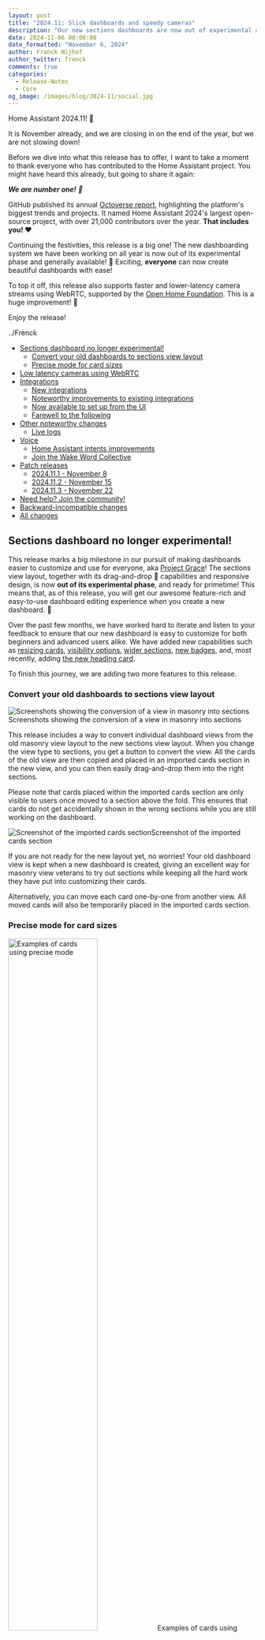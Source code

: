 ```yaml
---
layout: post
title: "2024.11: Slick dashboards and speedy cameras"
description: "Our new sections dashboards are now out of experimental and have become the default, low-latency camera streams using WebRTC, live streaming logs, Home Assistant Voice updates, and much more!"
date: 2024-11-06 00:00:00
date_formatted: "November 6, 2024"
author: Franck Nijhof
author_twitter: frenck
comments: true
categories:
  - Release-Notes
  - Core
og_image: /images/blog/2024-11/social.jpg
---
```


<lite-youtube videoid="rmV4ijEaRtI" videotitle="Home Assistant 2024.11 Release Party"></lite-youtube>

Home Assistant 2024.11! 🎉

It is November already, and we are closing in on the end of the year, but we are
not slowing down!

Before we dive into what this release has to offer, I want to take a moment to
thank everyone who has contributed to the Home Assistant project. You might
have heard this already, but going to share it again:

_**We are number one!** 🥇_

GitHub published its annual [Octoverse report], highlighting the platform's
biggest trends and projects. It named Home Assistant 2024's largest open-source
project, with over 21,000 contributors over the year. **That includes you! ❤️**

Continuing the festivities, this release is a big one! The new dashboarding
system we have been working on all year is now out of its experimental phase
and generally available! 🥳 Exciting, **everyone** can now create beautiful
dashboards with ease!

To top it off, this release also supports faster and lower-latency camera
streams using WebRTC, supported by the [Open Home Foundation].
This is a huge improvement! 🎉

Enjoy the release!

../Frenck

[Open Home Foundation]: https://www.openhomefoundation.org/
[Octoverse report]: https://github.blog/news-insights/octoverse/octoverse-2024/

<!--more-->

- [Sections dashboard no longer experimental!](#sections-dashboard-no-longer-experimental)
  - [Convert your old dashboards to sections view layout](#convert-your-old-dashboards-to-sections-view-layout)
  - [Precise mode for card sizes](#precise-mode-for-card-sizes)
- [Low latency cameras using WebRTC](#low-latency-cameras-using-webrtc)
- [Integrations](#integrations)
  - [New integrations](#new-integrations)
  - [Noteworthy improvements to existing integrations](#noteworthy-improvements-to-existing-integrations)
  - [Now available to set up from the UI](#now-available-to-set-up-from-the-ui)
  - [Farewell to the following](#farewell-to-the-following)
- [Other noteworthy changes](#other-noteworthy-changes)
  - [Live logs](#live-logs)
- [Voice](#voice)
  - [Home Assistant intents improvements](#home-assistant-intents-improvements)
  - [Join the Wake Word Collective](#join-the-wake-word-collective)
- [Patch releases](#patch-releases)
  - [2024.11.1 - November 8](#2024111---november-8)
  - [2024.11.2 - November 15](#2024112---november-15)
  - [2024.11.3 - November 22](#2024113---november-22)
- [Need help? Join the community!](#need-help-join-the-community)
- [Backward-incompatible changes](#backward-incompatible-changes)
- [All changes](#all-changes)

## Sections dashboard no longer experimental!

This release marks a big milestone in our pursuit of making dashboards easier to
customize and use for everyone, aka [Project Grace]! The sections view layout,
together with its drag-and-drop 🐲 capabilities and responsive design,
is now **out of its experimental phase**, and ready for primetime! This means
that, as of this release, you will get our awesome feature-rich and easy-to-use
dashboard editing experience when you create a new dashboard. 🎉

Over the past few months, we have worked hard to iterate and listen to your
feedback to ensure that our new dashboard is easy to customize for both
beginners and advanced users alike. We have added new capabilities such as
[resizing cards], [visibility options], [wider sections], [new badges],
and, most recently, adding [the new heading card].

To finish this journey, we are adding two more features to this release.

[new badges]: /blog/2024/08/07/release-20248/
[Project Grace]: /blog/2024/03/04/dashboard-chapter-1/
[resizing cards]: /blog/2024/07/03/release-20247/
[the new heading card]: /blog/2024/10/02/release-202410/
[visibility options]: /blog/2024/06/05/release-20246/
[wider sections]: /blog/2024/09/04/release-20249/

### Convert your old dashboards to sections view layout

<p class='img no-shadow'><img class="no-shadow" alt="Screenshots showing the conversion of a view in masonry into sections" src="/images/blog/2024-11/dashboard-conversion.png"/>Screenshots showing the conversion of a view in masonry into sections</p>

This release includes a way to convert individual dashboard views from the old
masonry view layout to the new sections view layout. When you change the view
type to sections, you get a button to convert the view. All the cards of the
old view are then copied and placed in an imported cards section in the new
view, and you can then easily drag-and-drop them into the right sections.

Please note that cards placed within the imported cards section are only visible
to users once moved to a section above the fold. This ensures that
cards do not get accidentally shown in the wrong sections while you are still
working on the dashboard.

<p class='img no-shadow'><img class="no-shadow" alt="Screenshot of the imported cards section" src="/images/blog/2024-11/imported-cards.png"/>Screenshot of the imported cards section</p>

If you are not ready for the new layout yet, no worries! Your old dashboard view
is kept when a new dashboard is created, giving an excellent way for masonry
view veterans to try out sections while keeping all the hard work they have put
into customizing their cards.

Alternatively, you can move each card one-by-one from another view. All moved
cards will also be temporarily placed in the imported cards section.

### Precise mode for card sizes

<p class='img no-shadow'><img class="no-shadow" alt="Examples of cards using precise mode" src="/images/blog/2024-11/precise-mode-example.png" style="width: 60%;"/>Examples of cards using precise mode</p>

If you love tinkering with your dashboards and fine-tuning card sizes with more
precision, you now have even more control over the size of cards. In the layout
options of a card you can now enable “Precise mode”, which will give you three
times more options for the card widths!

Precise mode is applied on a card-by-card level. While a normal section is
divided into 4 columns, precise modes gives you 12 columns, which allows you
to align 2, 3, 4, or 6 buttons side-by-side.

## Low latency cameras using WebRTC

Lots of effort has gone into this new and amazing feature for this release:
**WebRTC**! 🎉

<center><p class='no-shadow'><img class="no-shadow" alt="Logo of WebRTC" src="/images/blog/2024-11/webrtc-logo-horiz-retro.png" /></p></center>

Not sure [what WebRTC is]? No worries! Let us try to explain. If you are
watching a camera in Home Assistant, you might have noticed it is sometimes
a bit slow and delayed. WebRTC support is going to change that!

Camera streams will now try to use WebRTC whenever possible.
[WebRTC is a standard] that makes a peer-to-peer connection for lower-latency
audio and video streaming. You are probably using this technology a lot already,
for example, when having an online video call. When you’re away from home,
it will try to find the fastest and most direct path between your Home Assistant
instance and the camera you are trying to view.

[The Open Home Foundation] will host the negotiating network infrastructure
([STUN servers]) **for free for all Home Assistant users** and enable the
capability to use WebRTC for peer-to-peer connections whenever possible. If you are using Home Assistant OS or our containers, after you update this will automatically work out of the box.

<center><p class='no-shadow'><img class="no-shadow" alt="Logo of the Open Home Foundation" src="https://www.openhomefoundation.org/assets/images/logo/open-home-foundation.svg" style="width: 90%" /></p></center>

Sometimes, a direct connection between the client (like your browser
or mobile app) and the camera is not possible; in those situations, the camera
stream needs to be relayed by an external server. [Home Assistant Cloud] now
provides this relay server ([TURN server]), and it's **included as one of the many benefits**
available to all subscribers!

So, no matter where you are, you should always be able to watch your cameras
via this low-latency technology. If, for whatever reason, WebRTC is not
available, it will fall back to using the old method of streaming to ensure
you can always see your camera feeds.

So, after reading all of this, what changed? Well, camera feeds will do everything they did before, but will be faster, more responsive, and less delayed! 🎉

[Home Assistant Cloud]: /cloud/
[STUN servers]: https://en.wikipedia.org/wiki/STUN
[TURN server]: https://en.wikipedia.org/wiki/Traversal_Using_Relays_around_NAT
[The Open Home Foundation]: https://www.openhomefoundation.org/
[WebRTC is a standard]: https://webrtc.org/
[what WebRTC is]: https://en.wikipedia.org/wiki/WebRTC

## Integrations

Thanks to our community for keeping pace with the new {% term integrations %}
and improvements to existing ones! You’re all awesome 🥰

### New integrations

We welcome the following new integrations in this release:

- **[LG ThinQ]**, added by [@LG-ThinQ-Integration]  
  Integrate your LG ThinQ devices, such as air conditioners, refrigerators,
  and washing machines. LG built and provided this integration! It's super nice
  to see a manufacturer providing an integration for Home Assistant.
- **[Husqvarna Automower BLE]**, added by [@alistair23]  
  Integrate your Husqvarna lawnmower using Bluetooth.
- **[Palazzetti]**, added by [@dotvav]  
  Integrate your [Palazzetti pellet stove]; control the stove, fan speeds and get the current temperature.

[@alistair23]: https://github.com/alistair23
[@dotvav]: https://github.com/dotvav
[@LG-ThinQ-Integration]: https://github.com/LG-ThinQ-Integration
[Husqvarna Automower BLE]: /integrations/husqvarna_automower_ble
[LG ThinQ]: /integrations/lg_thinq
[Palazzetti pellet stove]: https://palazzettigroup.com/
[Palazzetti]: /integrations/palazzetti

### Noteworthy improvements to existing integrations

It is not just new {% term integrations %} that have been added; existing
integrations are also being constantly improved. Here are some of the noteworthy
changes to existing integrations:

- [@joostlek] has extended the [Spotify integration] with a whole bunch of new
  sensors for the current song playing. You can now, for example, automate
  putting your house into party mode 🎉 when the song playing is danceable
  enough 😎 Awesome job!
- The [LinkPlay integration] now has multiroom support! Group and ungroup your
  devices to play music in sync or individually straight from Home Assistant.
  Thanks [@silamon]!
- Staying in the audio department, [@mj23000] added shuffle and repeat controls
  to the [Bang & Olufsen integration]. Nice!
- The [ViCare integration] now supports room sensors and hot water storage
  sensors. Thanks for that [@CFenner]!
- [@starkillerOG] added sensors to track the total number of installations and
  integrations to the [Analytics Insights integration]. Nice!
- The [Habitica integration] now supports sensors for gems, mystic hourglasses,
  and calendars for to-dos and daily tasks. Thanks [@tr4nt0r]!
- [@YogevBokobza] added support for the [Switcher Runner S12] to the
  [Switcher integration]. Thanks for that!
- The [Husqvarna Automower integration] keeps receiving love from [@Thomas55555].
  This release adds work area and progress sensors. Nice!
- [@bdraco] added support for the [SwitchBot Meter Pro] to the
  [SwitchBot integration]. Thanks!
- The [SwitchBot Cloud integration] now supports locks! Thanks [@miterion]!
- A little more technical, but [@jbouwh] added support for
  [MQTT device-based auto discovery]. This allows MQTT devices to be set up
  and discovered once instead of separately for each entity; which is much
  more efficient. Nice improvement!

[@bdraco]: https://github.com/bdraco
[@CFenner]: https://github.com/CFenner
[@jbouwh]: https://github.com/jbouwh
[@joostlek]: https://github.com/joostlek
[@miterion]: https://github.com/miterion
[@mj23000]: https://github.com/mj23000
[@silamon]: https://github.com/silamon
[@starkillerOG]: https://github.com/starkillerOG
[@Thomas55555]: https://github.com/Thomas55555
[@tr4nt0r]: https://github.com/tr4nt0r
[@YogevBokobza]: https://github.com/YoavGivati
[Analytics Insights integration]: /integrations/analytics_insights
[Bang & Olufsen integration]: /integrations/bang_olufsen
[Habitica integration]: /integrations/habitica
[Husqvarna Automower integration]: /integrations/husqvarna_automower
[LinkPlay integration]: /integrations/linkplay
[MQTT device-based auto discovery]: /integrations/mqtt/#device-discovery-payload
[Spotify integration]: /integrations/spotify
[SwitchBot Cloud integration]: /integrations/switchbot_cloud
[SwitchBot integration]: /integrations/switchbot
[SwitchBot Meter Pro]: https://www.switch-bot.com/products/switchbot-meter-pro
[Switcher integration]: /integrations/switcher_kis
[Switcher Runner S12]: https://switcher.co.il/%D7%9E%D7%95%D7%A6%D7%A8/runner-lights-s12/
[ViCare integration]: /integrations/vicare

### Now available to set up from the UI

While most {% term integrations %} can be set up directly from the Home Assistant
user interface, some were only available using YAML configuration. We keep moving
more integrations to the UI, making them more accessible for everyone
to set up and use.

The following integrations are now available via the Home Assistant UI:

- **[Local file]**, done by [@gjohansson-ST]
- **[Onkyo]**, done by [@Nebula83]
- **[Smarty]**, done by [@joostlek]

[@gjohansson-ST]: https://github.com/gjohansson-ST
[@joostlek]: https://github.com/joostlek
[@Nebula83]: https://github.com/Nebula83
[Local file]: /integrations/local_file
[Onkyo]: /integrations/onkyo
[Smarty]: /integrations/smarty

### Farewell to the following

The following {% term integrations %} are also no longer available as
of this release:

- **Bloomsky**. Their service shut down.
- **Google Domains**. The domain registration service by Google has been
  shut down.
- **Spider**. The service is no longer available.

## Other noteworthy changes

There are many more improvements in this release; here are some of the other
noteworthy changes:

- [Image entities] now have a snapshot action, allowing you to save the current
  image in the entity to a file. Nice [@NickM-27]!
- [@Petro31] added [(limited) template] support to the "at" field of [time triggers].
  This allows you to template the time of that trigger in, for example,
  a blueprint automation.
- [Nautical miles] (`nmi`) is now a valid distance unit. This means you can now
  use this as a unit for your distance sensors. Thanks [@mib1185]!
- [@tetele] added [blueprints for template entities]! This allows for easier
  re-use and sharing of common blueprints for sets of templated entities.
  This is an advanced feature and is only available using manual YAML
  configuration.
- [@MindFreeze] and [@matthiasdebaat] have improved the network settings user
  interface. It is now easier to manage and configure your network settings,
  including nicer handling of IP addresses, improved Wi-Fi configuration,
  and better visibility on the URLs Home Assistant is using for your instance.
- We now indicate if a custom integration is overriding a built-in integration.
  This makes it easier to spot if a custom integration is taking over a
  built-in integration while you are wondering why you didn't get the latest
  features Home Assistant releases bring. Thanks, [@MindFreeze]!

[(limited) template]: /docs/configuration/templating/#limited-templates
[@matthiasdebaat]: https://github.com/matthiasdebaat
[@mib1185]: https://github.com/mib1185
[@MindFreeze]: https://github.com/MindFreeze
[@NickM-27]: https://github.com/NickM-27
[@Petro31]: https://github.com/Petro31
[@tetele]: https://github.com/tetele
[blueprints for template entities]: /integrations/template/#using-blueprints
[Image entities]: /integrations/image
[Nautical miles]: https://en.wikipedia.org/wiki/Nautical_mile
[time triggers]: /docs/automation/trigger/#time-trigger

### Live logs

Sometimes, if something does not work as expected, you might resort to a more technical
tool for finding out what is going on: The logs.

Previously, if you looked at the logs of, for example, an add-on or the Home
Assistant Supervisor, you would only see the last 100 log lines. You would
have had to refresh the page to see new log entries.

Well, no more! As of this release, the logs are now **streaming live**! 🎉

<p class='img no-shadow'><img class="no-shadow" alt="Screenshot of the imported cards section" src="/images/blog/2024-11/streaming-live-logs.gif"/>Screen recording demonstrating logs showing up as they happen.</p>

And not just that, you can scroll back in time to see previous log items.
That's a pretty cool improvement. 😎

## Voice

Last year, 2023, was the [Year of the Voice] for Home Assistant. And while this
year isn't specifically dedicated to voice, everyone is still working hard
towards the goal of letting users control their homes with their voice in
their own language.

As you might have heard through many community channels 🕵️‍♀️, we are working to
make this a reality for everyone. We are hard at work getting our Home Assistant
voice satellite hardware ready and available for selling and shipping! 🤗

Stay tuned for more information on that soon!

[Year of the Voice]: /blog/2022/12/20/year-of-voice/

### Home Assistant intents improvements

One of the things we are working on is the Home Assistant intents. This is a
way for a voice assistant to understand the intention behind your spoken
sentences. This is a very crucial part of a local voice assistant.

In this release, we decided to align and combine Canadian French and French languages for the time being. Though we understand it is a unique dialect, this is about giving Canadian French users a lot more voice features.

![Screenshot showing a few commands in Canadian French before and after this release](/images/blog/2024-11/canadian-french-on-assist.png)

These intents are built and maintained by the community, and we are very
grateful for their work. For example, [@piitaya] and [@jlpouffier] have made a
great effort to lead the French language intents mentioned above.

Nevertheless, we want to ensure everyone can use Home Assistant in their
own language, **so we need your help**! Help the community by contributing to
the intents for your language. You can find more information on how to do that
in our [developer documentation].

[@jlpouffier]: https://github.com/jlpouffier
[@piitaya]: https://github.com/piitaya
[developer documentation]: https://developers.home-assistant.io/docs/voice/intent-recognition/contributing

### Join the Wake Word Collective

Another essential part of voice is the Wake Word! And this is where **everyone**,
no matter your skill level, can help out with just a minute of your time!

Wake words are the words you say to wake up your voice assistant. For example,
_"Hey Google"_ or _"Alexa"_. As we are building our own voice assistant with
our own wake words, we need to train our models to recognize these words,
regardless of your accent, language, gender, or age.

So, get your whole home involved 🏠! Take a minute to help us out by recording your voice
saying the wake word. It is super easy, and you can do it right from your
browser or mobile, no need to install anything!

[**Help us improve our wake words today! ❤️**](https://ohf-voice.github.io/wake-word-collective/)

You can read more about the Wake Word Collective in our
[dedicated blog post](/blog/2024/10/24/wake-word-collective/).

## Patch releases

We will also release patch releases for Home Assistant 2024.11 in November.
These patch releases only contain bug fixes. Our goal is to release a patch
release every Friday.

### 2024.11.1 - November 8

- Bump intents to 2024.11.6 ([@synesthesiam] - [#129982])
- Fix Trunks in Teslemetry and Tesla Fleet ([@Bre77] - [#129986])
- Update sense energy library to 0.13.3 ([@kbickar] - [#129998])
- Bump google-nest-sdm to 6.1.4 ([@allenporter] - [#130005])
- Add missing placeholder description to twitch ([@epenet] - [#130013])
- Bump agent-py to 0.0.24 ([@ispysoftware] - [#130018])
- Don't create repairs asking user to remove duplicate ignored config entries ([@emontnemery] - [#130056])
- Fix `KeyError` in nest integration when the old key format does not exist ([@allenporter] - [#130057])
- Don't create repairs asking user to remove duplicate flipr config entries ([@emontnemery] - [#130058])
- Add missing string to tedee plus test ([@zweckj] - [#130081])
- Force int value on port in P1Monitor ([@klaasnicolaas] - [#130084])
- Fix typo in insteon strings ([@KelvinDekker] - [#130085])
- Update frontend to 20241106.1 ([@bramkragten] - [#130086])
- Bump python-roborock to 2.7.2 ([@Lash-L] - [#130100])
- Update frontend to 20241106.2 ([@bramkragten] - [#130128])
- Fix issue when timestamp is None ([@shaiu] - [#130133])
- Add go2rtc workaround for HA managed one until upstream fixes it ([@edenhaus] - [#130139])
- Bump spotifyaio to 0.8.7 ([@joostlek] - [#130140])
- Bump ha-ffmpeg to 3.2.2 ([@MartinHjelmare] - [#130142])
- Fix volume_up not working in some cases in bluesound integration ([@LouisChrist] - [#130146])
- Fix bugs in nest stream expiration handling ([@allenporter] - [#130150])
- Refrase imap fetch service description string ([@jbouwh] - [#130152])

[@Bre77]: https://github.com/Bre77
[@KelvinDekker]: https://github.com/KelvinDekker
[@Lash-L]: https://github.com/Lash-L
[@LouisChrist]: https://github.com/LouisChrist
[@MartinHjelmare]: https://github.com/MartinHjelmare
[@allenporter]: https://github.com/allenporter
[@bramkragten]: https://github.com/bramkragten
[@edenhaus]: https://github.com/edenhaus
[@emontnemery]: https://github.com/emontnemery
[@epenet]: https://github.com/epenet
[@frenck]: https://github.com/frenck
[@ispysoftware]: https://github.com/ispysoftware
[@jbouwh]: https://github.com/jbouwh
[@joostlek]: https://github.com/joostlek
[@kbickar]: https://github.com/kbickar
[@klaasnicolaas]: https://github.com/klaasnicolaas
[@shaiu]: https://github.com/shaiu
[@synesthesiam]: https://github.com/synesthesiam
[@zweckj]: https://github.com/zweckj
[#129970]: https://github.com/home-assistant/core/pull/129970
[#129982]: https://github.com/home-assistant/core/pull/129982
[#129986]: https://github.com/home-assistant/core/pull/129986
[#129998]: https://github.com/home-assistant/core/pull/129998
[#130005]: https://github.com/home-assistant/core/pull/130005
[#130013]: https://github.com/home-assistant/core/pull/130013
[#130018]: https://github.com/home-assistant/core/pull/130018
[#130056]: https://github.com/home-assistant/core/pull/130056
[#130057]: https://github.com/home-assistant/core/pull/130057
[#130058]: https://github.com/home-assistant/core/pull/130058
[#130081]: https://github.com/home-assistant/core/pull/130081
[#130084]: https://github.com/home-assistant/core/pull/130084
[#130085]: https://github.com/home-assistant/core/pull/130085
[#130086]: https://github.com/home-assistant/core/pull/130086
[#130100]: https://github.com/home-assistant/core/pull/130100
[#130128]: https://github.com/home-assistant/core/pull/130128
[#130133]: https://github.com/home-assistant/core/pull/130133
[#130139]: https://github.com/home-assistant/core/pull/130139
[#130140]: https://github.com/home-assistant/core/pull/130140
[#130142]: https://github.com/home-assistant/core/pull/130142
[#130146]: https://github.com/home-assistant/core/pull/130146
[#130150]: https://github.com/home-assistant/core/pull/130150
[#130152]: https://github.com/home-assistant/core/pull/130152

### 2024.11.2 - November 15

- Bump aiohttp to 3.10.11 ([@bdraco] - [#130483])
- Fix RecursionError in Husqvarna Automower coordinator ([@Thomas55555] - [#123085])
- Bump python-linkplay to v0.0.18 ([@silamon] - [#130159])
- Allow dynamic max preset in linkplay play preset ([@silamon] - [#130160])
- No longer thrown an error when device is offline in linkplay ([@silamon] - [#130161])
- Fix translations in ollama ([@sheldonip] - [#130164])
- Bump nice-go to 0.3.10 ([@IceBotYT] - [#130173])
- Fix wording in Google Calendar create_event strings for consistency ([@maxshcherbina] - [#130183])
- Fix uptime sensor for Vodafone Station ([@chemelli74] - [#130215])
- Bump pyTibber ([@Danielhiversen] - [#130216])
- Bump SoCo to 0.30.6 ([@jjlawren] - [#130223])
- Bump google-nest-sdm to 6.1.5 ([@allenporter] - [#130229])
- Rename "CO2 Signal" display name to Electricity Maps for consistency ([@corradio] - [#130242])
- Update generic thermostat strings for clarity and accuracy ([@maxshcherbina] - [#130243])
- Fix translation key for `done` response in conversation ([@mib1185] - [#130247])
- Improve nest camera stream expiration to be defensive against errors ([@allenporter] - [#130265])
- Add more f-series models to myuplink ([@astrandb] - [#130283])
- Make Hydrawise poll non-critical data less frequently ([@dknowles2] - [#130289])
- Ignore WebRTC candidates for nest cameras ([@allenporter] - [#130294])
- Avoid Shelly data update during shutdown ([@chemelli74] - [#130301])
- Fix Homekit error handling alarm state unknown or unavailable ([@gjohansson-ST] - [#130311])
- Fix fan's warning TURN_ON, TURN_OFF ([@LG-ThinQ-Integration] - [#130327])
- Bump python-linkplay to 0.0.20 ([@silamon] - [#130348])
- Add seek support to LinkPlay ([@silamon] - [#130349])
- Add Spotify and Tidal to playingmode mapping ([@silamon] - [#130351])
- Disable brightness from devices with no display in Cambridge Audio ([@noahhusby] - [#130369])
- Use f-strings in go2rtc code and test and do not use abbreviation ([@jbouwh] - [#130158])
- Fix typo in go2rtc ([@jbouwh] - [#130165])
- Go2rtc bump and set ffmpeg logs to debug ([@edenhaus] - [#130371])
- Bump spotifyaio to 0.8.8 ([@joostlek] - [#130372])
- Bump Tibber 0.30.8 ([@Danielhiversen] - [#130388])
- Fix missing title placeholders in powerwall reauth ([@bdraco] - [#130389])
- Bump ring library ring-doorbell to 0.9.9 ([@sdb9696] - [#129966])
- Bump ring-doorbell to 0.9.12 ([@sdb9696] - [#130419])
- Do not trigger events for updated ring events ([@sdb9696] - [#130430])
- Add title to water heater component ([@joostlek] - [#130446])
- Fix translation in statistics ([@gjohansson-ST] - [#130455])
- Fix typo in file strings ([@KelvinDekker] - [#130465])
- Bump aiowithings to 3.1.2 ([@joostlek] - [#130469])
- Ensure ZHA setup works with container installs ([@puddly] - [#130470])
- Fix legacy _attr_state handling in AlarmControlPanel ([@gjohansson-ST] - [#130479])
- Bump reolink_aio to 0.11.0 ([@starkillerOG] - [#130481])
- Fix translations in subaru ([@sheldonip] - [#130486])
- Bump aioruckus to 0.42 ([@ms264556] - [#130487])
- Bump go2rtc-client to 0.1.1 ([@edenhaus] - [#130498])
- Bump aiowithings to 3.1.3 ([@joostlek] - [#130504])
- Add go2rtc recommended version ([@edenhaus] - [#130508])
- fix translation in srp_energy ([@briglx] - [#130540])
- Fix non-thread-safe operation in powerview number ([@bdraco] - [#130557])
- Bump ZHA dependencies ([@puddly] - [#130563])
- Update uptime deviation for Vodafone Station ([@chemelli74] - [#130571])
- Fixes webhook schema for different temp and volume units ([@JohNan] - [#130578])
- Bump reolink-aio to 0.11.1 ([@starkillerOG] - [#130600])
- Fix hassfest by adding go2rtc reqs ([@edenhaus] - [#130602])
- Add missing translation string to smarty ([@epenet] - [#130624])
- Bump sense-energy to 0.13.4 ([@kbickar] - [#130625])
- Fix scene loading issue ([@alistairg] - [#130627])
- Add missing translation string to hvv_departures ([@epenet] - [#130634])
- Add missing translation string to lg_netcast ([@epenet] - [#130635])
- Add missing translation string to philips_js ([@epenet] - [#130637])
- Bump pyplaato to 0.0.19 ([@JohNan] - [#130641])
- Remove dumping config entry to log in setup of roborock ([@jpbede] - [#130648])
- Fix missing translations in vilfo ([@epenet] - [#130650])
- Fix missing translations in utility_meter ([@epenet] - [#130652])
- Fix missing translations in tradfri ([@epenet] - [#130654])
- Fix missing translations in toon ([@epenet] - [#130655])
- Fix missing translations in madvr ([@epenet] - [#130656])
- Fix missing translations in generic ([@epenet] - [#130672])
- Fix missing translations in onewire ([@epenet] - [#130673])
- Bump python-smarttub to 0.0.38 ([@mdz] - [#130679])

[#123085]: https://github.com/home-assistant/core/pull/123085
[#129966]: https://github.com/home-assistant/core/pull/129966
[#129970]: https://github.com/home-assistant/core/pull/129970
[#130156]: https://github.com/home-assistant/core/pull/130156
[#130158]: https://github.com/home-assistant/core/pull/130158
[#130159]: https://github.com/home-assistant/core/pull/130159
[#130160]: https://github.com/home-assistant/core/pull/130160
[#130161]: https://github.com/home-assistant/core/pull/130161
[#130164]: https://github.com/home-assistant/core/pull/130164
[#130165]: https://github.com/home-assistant/core/pull/130165
[#130173]: https://github.com/home-assistant/core/pull/130173
[#130183]: https://github.com/home-assistant/core/pull/130183
[#130215]: https://github.com/home-assistant/core/pull/130215
[#130216]: https://github.com/home-assistant/core/pull/130216
[#130223]: https://github.com/home-assistant/core/pull/130223
[#130229]: https://github.com/home-assistant/core/pull/130229
[#130242]: https://github.com/home-assistant/core/pull/130242
[#130243]: https://github.com/home-assistant/core/pull/130243
[#130247]: https://github.com/home-assistant/core/pull/130247
[#130265]: https://github.com/home-assistant/core/pull/130265
[#130283]: https://github.com/home-assistant/core/pull/130283
[#130289]: https://github.com/home-assistant/core/pull/130289
[#130294]: https://github.com/home-assistant/core/pull/130294
[#130301]: https://github.com/home-assistant/core/pull/130301
[#130311]: https://github.com/home-assistant/core/pull/130311
[#130327]: https://github.com/home-assistant/core/pull/130327
[#130348]: https://github.com/home-assistant/core/pull/130348
[#130349]: https://github.com/home-assistant/core/pull/130349
[#130351]: https://github.com/home-assistant/core/pull/130351
[#130369]: https://github.com/home-assistant/core/pull/130369
[#130371]: https://github.com/home-assistant/core/pull/130371
[#130372]: https://github.com/home-assistant/core/pull/130372
[#130388]: https://github.com/home-assistant/core/pull/130388
[#130389]: https://github.com/home-assistant/core/pull/130389
[#130419]: https://github.com/home-assistant/core/pull/130419
[#130430]: https://github.com/home-assistant/core/pull/130430
[#130446]: https://github.com/home-assistant/core/pull/130446
[#130455]: https://github.com/home-assistant/core/pull/130455
[#130465]: https://github.com/home-assistant/core/pull/130465
[#130469]: https://github.com/home-assistant/core/pull/130469
[#130470]: https://github.com/home-assistant/core/pull/130470
[#130479]: https://github.com/home-assistant/core/pull/130479
[#130481]: https://github.com/home-assistant/core/pull/130481
[#130483]: https://github.com/home-assistant/core/pull/130483
[#130486]: https://github.com/home-assistant/core/pull/130486
[#130487]: https://github.com/home-assistant/core/pull/130487
[#130498]: https://github.com/home-assistant/core/pull/130498
[#130504]: https://github.com/home-assistant/core/pull/130504
[#130508]: https://github.com/home-assistant/core/pull/130508
[#130540]: https://github.com/home-assistant/core/pull/130540
[#130557]: https://github.com/home-assistant/core/pull/130557
[#130563]: https://github.com/home-assistant/core/pull/130563
[#130571]: https://github.com/home-assistant/core/pull/130571
[#130578]: https://github.com/home-assistant/core/pull/130578
[#130600]: https://github.com/home-assistant/core/pull/130600
[#130602]: https://github.com/home-assistant/core/pull/130602
[#130624]: https://github.com/home-assistant/core/pull/130624
[#130625]: https://github.com/home-assistant/core/pull/130625
[#130627]: https://github.com/home-assistant/core/pull/130627
[#130634]: https://github.com/home-assistant/core/pull/130634
[#130635]: https://github.com/home-assistant/core/pull/130635
[#130637]: https://github.com/home-assistant/core/pull/130637
[#130641]: https://github.com/home-assistant/core/pull/130641
[#130648]: https://github.com/home-assistant/core/pull/130648
[#130650]: https://github.com/home-assistant/core/pull/130650
[#130652]: https://github.com/home-assistant/core/pull/130652
[#130654]: https://github.com/home-assistant/core/pull/130654
[#130655]: https://github.com/home-assistant/core/pull/130655
[#130656]: https://github.com/home-assistant/core/pull/130656
[#130672]: https://github.com/home-assistant/core/pull/130672
[#130673]: https://github.com/home-assistant/core/pull/130673
[#130679]: https://github.com/home-assistant/core/pull/130679
[@Danielhiversen]: https://github.com/Danielhiversen
[@IceBotYT]: https://github.com/IceBotYT
[@JohNan]: https://github.com/JohNan
[@KelvinDekker]: https://github.com/KelvinDekker
[@LG-ThinQ-Integration]: https://github.com/LG-ThinQ-Integration
[@Thomas55555]: https://github.com/Thomas55555
[@alistairg]: https://github.com/alistairg
[@allenporter]: https://github.com/allenporter
[@astrandb]: https://github.com/astrandb
[@bdraco]: https://github.com/bdraco
[@briglx]: https://github.com/briglx
[@chemelli74]: https://github.com/chemelli74
[@corradio]: https://github.com/corradio
[@dknowles2]: https://github.com/dknowles2
[@edenhaus]: https://github.com/edenhaus
[@epenet]: https://github.com/epenet
[@frenck]: https://github.com/frenck
[@gjohansson-ST]: https://github.com/gjohansson-ST
[@jbouwh]: https://github.com/jbouwh
[@jjlawren]: https://github.com/jjlawren
[@joostlek]: https://github.com/joostlek
[@jpbede]: https://github.com/jpbede
[@kbickar]: https://github.com/kbickar
[@maxshcherbina]: https://github.com/maxshcherbina
[@mdz]: https://github.com/mdz
[@mib1185]: https://github.com/mib1185
[@ms264556]: https://github.com/ms264556
[@noahhusby]: https://github.com/noahhusby
[@puddly]: https://github.com/puddly
[@sdb9696]: https://github.com/sdb9696
[@sheldonip]: https://github.com/sheldonip
[@silamon]: https://github.com/silamon
[@starkillerOG]: https://github.com/starkillerOG

### 2024.11.3 - November 22

- Prevent endless loop in recorder when using a filter and there are no more states to purge ([@davinkevin] - [#126149])
- Fix and bump apsystems-ez1 to 2.4.0 ([@patman15] - [#130740])
- Fix file uploads in MQTT config flow not processed in executor ([@jbouwh] - [#130746])
- Update twentemilieu to 2.1.0 ([@frenck] - [#130752])
- Fix unexpected stop of media playback via ffmpeg proxy for ESPhome devices ([@mib1185] - [#130788])
- Bump homematicip to 1.1.3 ([@hahn-th] - [#130824])
- UPB integration: Change unique ID from int to string. ([@gwww] - [#130832])
- Reolink fix dev/entity id migration ([@starkillerOG] - [#130836])
- Use default device sensors also for AirQ devices in Sensibo ([@gjohansson-ST] - [#130841])
- Pass config_entry explicitly in rachio ([@epenet] - [#130865])
- Bump bluetooth-adapters to 0.20.2 ([@bdraco] - [#130877])
- Fixed Small Inaccuracy in Description String for myUplink ([@CharlesYuan02] - [#130900])
- Unscape HTML Entities from RSS feeds ([@skgsergio] - [#130915])
- Update elmax_api to v0.0.6.1 ([@ElmaxSrl] - [#130917])
- Bump aioairq to 0.4.3 ([@Sibgatulin] - [#130963])
- Strip whitespaces from host in ping config flow ([@jpbede] - [#130970])
- Add more UI user-friendly description to six Supervisor actions ([@NoRi2909] - [#130971])
- Add missing catholic category in workday ([@gjohansson-ST] - [#130983])
- Bump holidays to 0.61 ([@gjohansson-ST] - [#130984])
- Bump aioairzone to 0.9.6 ([@Noltari] - [#130559])
- Update aioairzone to v0.9.7 ([@Noltari] - [#131033])
- Replace "service" with "action" in zha:reconfigure_device ([@NoRi2909] - [#131111])
- Fix typo in name of "Alarm arm home instant" action ([@NoRi2909] - [#131151])
- Fix cast translation string ([@NoRi2909] - [#131156])
- Fix typo in ESPHome repair text ([@jesserockz] - [#131200])
- Reolink log fast poll errors once ([@starkillerOG] - [#131203])
- Fix fibaro cover state is not always correct ([@rappenze] - [#131206])
- Bump reolink_aio to 0.11.2 ([@starkillerOG] - [#131237])

[#126149]: https://github.com/home-assistant/core/pull/126149
[#129970]: https://github.com/home-assistant/core/pull/129970
[#130156]: https://github.com/home-assistant/core/pull/130156
[#130559]: https://github.com/home-assistant/core/pull/130559
[#130713]: https://github.com/home-assistant/core/pull/130713
[#130740]: https://github.com/home-assistant/core/pull/130740
[#130746]: https://github.com/home-assistant/core/pull/130746
[#130752]: https://github.com/home-assistant/core/pull/130752
[#130788]: https://github.com/home-assistant/core/pull/130788
[#130824]: https://github.com/home-assistant/core/pull/130824
[#130832]: https://github.com/home-assistant/core/pull/130832
[#130836]: https://github.com/home-assistant/core/pull/130836
[#130841]: https://github.com/home-assistant/core/pull/130841
[#130865]: https://github.com/home-assistant/core/pull/130865
[#130877]: https://github.com/home-assistant/core/pull/130877
[#130900]: https://github.com/home-assistant/core/pull/130900
[#130915]: https://github.com/home-assistant/core/pull/130915
[#130917]: https://github.com/home-assistant/core/pull/130917
[#130963]: https://github.com/home-assistant/core/pull/130963
[#130970]: https://github.com/home-assistant/core/pull/130970
[#130971]: https://github.com/home-assistant/core/pull/130971
[#130983]: https://github.com/home-assistant/core/pull/130983
[#130984]: https://github.com/home-assistant/core/pull/130984
[#131033]: https://github.com/home-assistant/core/pull/131033
[#131111]: https://github.com/home-assistant/core/pull/131111
[#131151]: https://github.com/home-assistant/core/pull/131151
[#131156]: https://github.com/home-assistant/core/pull/131156
[#131200]: https://github.com/home-assistant/core/pull/131200
[#131203]: https://github.com/home-assistant/core/pull/131203
[#131206]: https://github.com/home-assistant/core/pull/131206
[#131237]: https://github.com/home-assistant/core/pull/131237
[@CharlesYuan02]: https://github.com/CharlesYuan02
[@ElmaxSrl]: https://github.com/ElmaxSrl
[@NoRi2909]: https://github.com/NoRi2909
[@Noltari]: https://github.com/Noltari
[@Sibgatulin]: https://github.com/Sibgatulin
[@bdraco]: https://github.com/bdraco
[@davinkevin]: https://github.com/davinkevin
[@epenet]: https://github.com/epenet
[@frenck]: https://github.com/frenck
[@gjohansson-ST]: https://github.com/gjohansson-ST
[@gwww]: https://github.com/gwww
[@hahn-th]: https://github.com/hahn-th
[@jbouwh]: https://github.com/jbouwh
[@jesserockz]: https://github.com/jesserockz
[@jpbede]: https://github.com/jpbede
[@mib1185]: https://github.com/mib1185
[@patman15]: https://github.com/patman15
[@rappenze]: https://github.com/rappenze
[@skgsergio]: https://github.com/skgsergio
[@starkillerOG]: https://github.com/starkillerOG

## Need help? Join the community!

Home Assistant has a great community of users who are all more than willing
to help each other out. So, join us!

Our very active [Discord chat server](/join-chat) is an excellent place to be
at, and don't forget to join our amazing [forums](https://community.home-assistant.io/).

Found a bug or issue? Please report it in our [issue tracker](https://github.com/home-assistant/core/issues),
to get it fixed! Or, check [our help page](/help) for guidance for more
places you can go.

Are you more into email? [Sign-up for our Building the Open Home Newsletter](/newsletter)
to get the latest news about features, things happening in our community and
other news about building an Open Home; straight into your inbox.

## Backward-incompatible changes

We do our best to avoid making changes to existing functionality that might
unexpectedly impact your Home Assistant installation. Unfortunately, sometimes,
it is inevitable.

We always make sure to document these changes to make the transition as easy as
possible for you. This release has the following backward-incompatible changes:

{% details "A. O. Smith" %}

A. O. Smith now provides the hot water status as a percentage rather than low,
medium, or high. The hot water status entity has been updated accordingly.

([@bdr99] - [#127678]) ([documentation](/integrations/aosmith))

[@bdr99]: https://github.com/bdr99
[#127678]: https://github.com/home-assistant/core/pull/127678

{% enddetails %}

{% details "Google Calendar" %}

Google Calendar events that are declined are now omitted from the calendar.

([@joelhawksley] - [#128900]) ([documentation](/integrations/google))

[@joelhawksley]: https://github.com/joelhawksley
[#128900]: https://github.com/home-assistant/core/pull/128900

{% enddetails %}

{% details "HomeKit" %}

Historically, many integrations implemented doorbells as binary sensors with a
device class of occupancy. This design was replaced with the new event entities,
which use a purpose-built device class of doorbell.

HomeKit will no longer automatically link binary sensors with device class
occupancy as linked doorbell sensors. However, linked doorbell sensors can
still be configured manually via YAML.

([@bdraco] - [#127668]) ([documentation](/integrations/homekit))

[@bdraco]: https://github.com/bdraco
[#127668]: https://github.com/home-assistant/core/pull/127668

{% enddetails %}

{% details "Litter-Robot" %}

Previously, Litter-Robot could have an off state. This has now changed to
`docked`, as `off` isn’t a valid state for vacuum entities.

([@gjohansson-ST] - [#128297]) ([documentation](/integrations/litterrobot))

[@gjohansson-ST]: https://github.com/gjohansson-ST
[#128297]: https://github.com/home-assistant/core/pull/128297

{% enddetails %}

{% details "Netatmo" %}

The preset modes of the thermostat have been renamed in order to support
translations `Schedule`, `Frost guard`, and `Manual` have been renamed to
`schedule`, `frost_guard`, and `manual`.

([@piitaya] - [#128890]) ([documentation](/integrations/netatmo))

[@piitaya]: https://github.com/piitaya
[#128890]: https://github.com/home-assistant/core/pull/128890

{% enddetails %}

{% details "Tibber" %}

The `tibber.get_prices` action has been adjusted to return datetimes as strings
instead of raw datetime objects.

Automations or template sensors using this may need to be modified with an
`as_datetime` filter. See our [templating documentation](/docs/configuration/templating/#time)
for more information on using these filters.

([@functionpointer] - [#123901]) ([documentation](/integrations/tibber))

[@functionpointer]: https://github.com/functionpointer
[#123901]: https://github.com/home-assistant/core/pull/123901

{% enddetails %}

{% details "Updates" %}

State attributes of update entities have been changed:

- The `in_progress` state attribute is now always a `bool`, never an integer.
- A new state attribute `update_percentage` has been added. The
  `update_percentage` is a number between 0-100 if an update is in progress
  and the entity supports reporting progress, or `None` if an update is not
  in progress or an update is in progress but the entity does not support
  reporting progress.

Scripts, automations, custom frontend components, etc., which consume the
`in_progress` state attribute of update entities, need to be updated accordingly.

([@emontnemery] - [#128877]) ([documentation](/integrations/update))

[@emontnemery]: https://github.com/emontnemery
[#128877]: https://github.com/home-assistant/core/pull/128877

{% enddetails %}

{% details "WMS WebControl pro" %}

The open/closed state of awnings will be inverted so that the UI visualization
and positioning match reality. This means open (100%) now refers to the awning
being completely retracted, and closed (0%) now means the awning is fully
expanded. This is not in line with industry terminology, but Home Assistant
does not yet natively support awnings of type patio.

([@mback2k] - [#128079]) ([documentation](/integrations/wmspro))

[@mback2k]: https://github.com/mback2k
[#128079]: https://github.com/home-assistant/core/pull/128079

{% enddetails %}

If you are a custom integration developer and want to learn about changes and
new features available for your integration: Be sure to follow our
[developer blog][devblog]. The following are the most notable for this release:

- [Changes to the UnitOfConductivity enum](https://developers.home-assistant.io/blog/2024/10/08/unit-of-conductivity-changes)
- [Changes to the update entity](https://developers.home-assistant.io/blog/2024/10/31/update-entity-changes)
- [Deprecating state constants for cover](https://developers.home-assistant.io/blog/2024/10/08/state-constants-cover-deprecation)
- [Extend deprecation period of hass.helpers](https://developers.home-assistant.io/blog/2024/10/09/extend-deprecation-hass-helpers)
- [New alarm control panel state property and state enum](https://developers.home-assistant.io/blog/2024/10/22/new-alarm-state-property)
- [New helpers and best practises for reauth and reconfigure flows](https://developers.home-assistant.io/blog/2024/10/21/reauth-reconfigure-helpers)
- [Reauth and reconfigure flows need to be linked to a config entry](https://developers.home-assistant.io/blog/2024/11/04/reauth-reconfigure-entry-id/)
- [The core config class has been moved](https://developers.home-assistant.io/blog/2024/10/31/core-config-moved)

[devblog]: https://developers.home-assistant.io/blog/

## All changes

Of course, there is a lot more in this release. You can find a list of
all changes made here: [Full changelog for Home Assistant Core 2024.11](/changelogs/core-2024.11)
